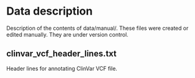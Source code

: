 # Data description
Description of the contents of data/manual/.
These files were created or edited manually. 
They are under version control.

## clinvar_vcf_header_lines.txt
Header lines for annotating ClinVar VCF file.